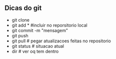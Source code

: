 ## Dicas do **git**

- git clone <URL DO GITHUB>
- git add * #incluir no reporsitorio local
- git commit -m "mensagem"
- git push 
- git pull # pegar atualizacoes feitas no repositorio
- git status # situacao atual
- dir # ver oq tem dentro
